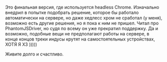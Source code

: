 Это финальная версия, где используется headless Chrome. Изначально внедрил в попытке подобрать решение, которое бы работало автоматически на сервере, но даже хедлесс хром не сработал (у меня), возможно есть другие решения, но я пока к ним не пришел. Читал про PhantomJSDriver, но судя по всему он уже прекратил поддержку. Да и возможно, подобные вещи не предполагают работы на сервере, в конце концов треки индусы крутят на самостоятельных устройствах, ХОТЯ Я ХЗ ))))) 

Живите долго и счастливо.
